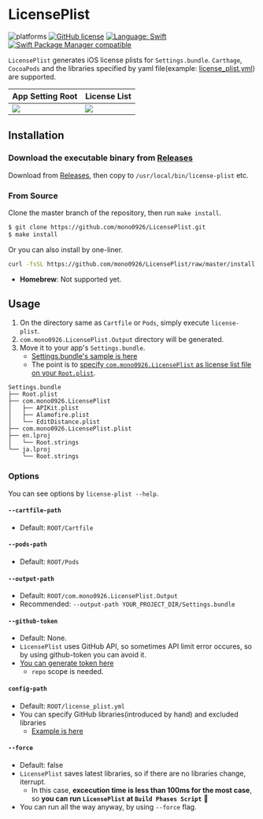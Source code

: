 # LicensePlist

![platforms](https://img.shields.io/badge/platforms-iOS-333333.svg)
[![GitHub license](https://img.shields.io/badge/license-MIT-lightgrey.svg)](https://raw.githubusercontent.com/mono0926/NativePopup/master/LICENSE)
[![Language: Swift](https://img.shields.io/badge/swift-3.1-4BC51D.svg?style=flat)](https://developer.apple.com/swift)
[![Swift Package Manager compatible](https://img.shields.io/badge/Swift%20Package%20Manager-compatible-brightgreen.svg)](https://github.com/apple/swift-package-manager)

`LicensePlist` generates iOS license plists for `Settings.bundle`.
`Carthage`, `CocoaPods` and the libraries specified by yaml file(example: [license_plist.yml](https://github.com/mono0926/LicensePlist/blob/master/Tests/LicensePlistTests/Resources/license_plist.yml)) are supported.

App Setting Root | License List
--- | ---
![](https://github.com/mono0926/LicensePlist/raw/master/Screenshots/root.png) | ![](https://github.com/mono0926/LicensePlist/raw/master/Screenshots/list.png)

## Installation

### Download the executable binary from [Releases](https://github.com/mono0926/LicensePlist/releases)

Download from [Releases](https://github.com/mono0926/LicensePlist/releases), then copy to `/usr/local/bin/license-plist` etc.

### From Source

Clone the master branch of the repository, then run `make install`.

```sh
$ git clone https://github.com/mono0926/LicensePlist.git
$ make install
```

Or you can also install by one-liner.

```sh
curl -fsSL https://github.com/mono0926/LicensePlist/raw/master/install.sh | sh
```

- **Homebrew**: Not supported yet.

## Usage

1. On the directory same as `Cartfile` or `Pods`, simply execute `license-plist`.
2. `com.mono0926.LicensePlist.Output` directory will be generated.
3. Move it to your app's `Settings.bundle`.
    - [Settings.bundle's sample is here](https://github.com/mono0926/LicensePlist/raw/master/Settings.bundle.zip)
    - The point is to [specify `com.mono0926.LicensePlist` as license list file on your `Root.plist`](https://github.com/mono0926/LicensePlist/blob/master/Settings.bundle/Root.plist#L19).

```
Settings.bundle
├── Root.plist
├── com.mono0926.LicensePlist
│   ├── APIKit.plist
│   ├── Alamofire.plist
│   └── EditDistance.plist
├── com.mono0926.LicensePlist.plist
├── en.lproj
│   └── Root.strings
└── ja.lproj
    └── Root.strings
```

### Options

You can see options by `license-plist --help`.

#### `--cartfile-path`

- Default: `ROOT/Cartfile`

#### `--pods-path`

- Default: `ROOT/Pods`

#### `--output-path`

- Default: `ROOT/com.mono0926.LicensePlist.Output`
- Recommended: `--output-path YOUR_PROJECT_DIR/Settings.bundle`


#### `--github-token`

- Default: None.
- `LicensePlist` uses GitHub API, so sometimes API limit error occures, so by using github-token you can avoid it.
- [You can generate token here](https://github.com/settings/tokens/new)
    - `repo` scope is needed.

#### `config-path`

- Default: `ROOT/license_plist.yml`
- You can specify GitHub libraries(introduced by hand) and excluded libraries
    - [Example is here](https://github.com/mono0926/LicensePlist/blob/master/Tests/LicensePlistTests/Resources/license_plist.yml)


#### `--force`

- Default: false
- `LicensePlist` saves latest libraries, so if there are no libraries change, iterrupt.
    - In this case, **excecution time is less than 100ms for the most case**, so **you can run `LicensePlist` at `Build Phases Script`** 🎉
- You can run all the way anyway, by using `--force` flag.